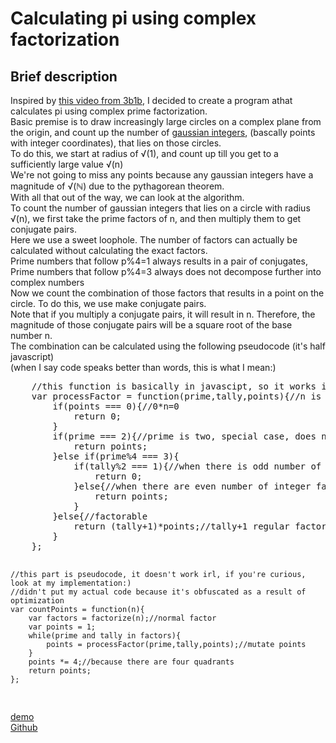 <h1>Calculating pi using complex factorization</h1>
<h2>Brief description</h2>
<p>
Inspired by <a target="_blank" href="https://www.youtube.com/watch?v=NaL_Cb42WyY">this video from 3b1b</a>, I decided to create a program athat calculates pi using complex prime factorization.<br>
Basic premise is to draw increasingly large circles on a complex plane from the origin, and count up the number of <a target="_blank" href="https://en.wikipedia.org/wiki/Gaussian_integer">gaussian integers</a>, (bascally points with integer coordinates), that lies on those circles.<br>
To do this, we start at radius of √(1), and count up till you get to a sufficiently large value √(n)<br>
We're not going to miss any points because any gaussian integers have a magnitude of √(ℕ) due to the pythagorean theorem.<br>
With all that out of the way, we can look at the algorithm.<br>
To count the number of gaussian integers that lies on a circle with radius √(n), we first take the prime factors of n, and then multiply them to get conjugate pairs.<br>
Here we use a sweet loophole. The number of factors can actually be calculated without calculating the exact factors.<br>
Prime numbers that follow p%4=1 always results in a pair of conjugates,<br>
Prime numbers that follow p%4=3 always does not decompose further into complex numbers<br>
Now we count the combination of those factors that results in a point on the circle. To do this, we use make conjugate pairs.<br>
Note that if you multiply a conjugate pairs, it will result in n. Therefore, the magnitude of those conjugate pairs will be a square root of the base number n.<br>
The combination can be calculated using the following pseudocode (it's half javascript)<br>
(when I say code speaks better than words, this is what I mean:)<br>
<pre>
    //this function is basically in javascipt, so it works irl
    var processFactor = function(prime,tally,points){//n is the number of prime factors
        if(points === 0){//0*n=0
            return 0;
        }
        if(prime === 2){//prime is two, special case, does not affect the result
            return points;
        }else if(prime%4 === 3){
            if(tally%2 === 1){//when there is odd number of integer factors, the whole thing breaks, returning zero
                return 0;
            }else{//when there are even number of integer factors, the result is not affected
                return points;
            }
        }else{//factorable
            return (tally+1)*points;//tally+1 regular factors (4 because of rotation)
        }
    };

    //this part is pseudocode, it doesn't work irl, if you're curious, look at my implementation:)
    //didn't put my actual code because it's obfuscated as a result of optimization
    var countPoints = function(n){
        var factors = factorize(n);//normal factor
        var points = 1;
        while(prime and tally in factors){
            points = processFactor(prime,tally,points);//mutate points
        }
        points *= 4;//because there are four quadrants
        return points;
    };
</pre>
<a target="_blank" href="https://codepen.io/MartianLord/full/zYNwOry">demo</a><br>
<a target="_blank" href="https://github.com/martian17/prime-pi">Github</a><br>